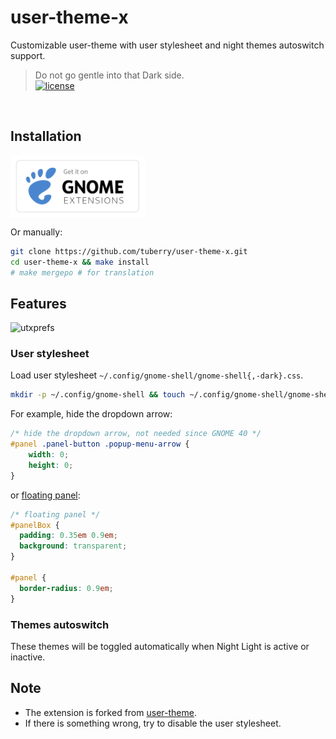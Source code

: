 # user-theme-x

Customizable user-theme with user stylesheet and night themes autoswitch support.
> Do not go gentle into that Dark side. <br>
[![license]](/LICENSE)
</br>

## Installation

[<img src="https://raw.githubusercontent.com/andyholmes/gnome-shell-extensions-badge/master/get-it-on-ego.svg?sanitize=true" alt="Get it on GNOME Extensions" height="100" align="middle">][EGO]

Or manually:

```bash
git clone https://github.com/tuberry/user-theme-x.git
cd user-theme-x && make install
# make mergepo # for translation
```

## Features

![utxprefs](https://user-images.githubusercontent.com/17917040/108627545-1b2dd300-7491-11eb-9d69-11f69769bd0d.png)

### User stylesheet

Load user stylesheet `~/.config/gnome-shell/gnome-shell{,-dark}.css`.

```bash
mkdir -p ~/.config/gnome-shell && touch ~/.config/gnome-shell/gnome-shell.css
```

For example, hide the dropdown arrow:

```css
/* hide the dropdown arrow, not needed since GNOME 40 */
#panel .panel-button .popup-menu-arrow {
    width: 0;
    height: 0;
}
```
or [floating panel]:

```css
/* floating panel */
#panelBox {
  padding: 0.35em 0.9em;
  background: transparent;
}

#panel {
  border-radius: 0.9em;
}
```

### Themes autoswitch

These themes will be toggled automatically when Night Light is active or inactive.

## Note

* The extension is forked from [user-theme].
* If there is something wrong, try to disable the user stylesheet.

[floating panel]:https://www.reddit.com/r/gnome/comments/mfj1mw/i_noticed_there_isnt_really_help_on_how_to_make/
[EGO]:https://extensions.gnome.org/extension/3019/user-themes-x/
[user-theme]:https://extensions.gnome.org/extension/19/user-themes/
[license]:https://img.shields.io/badge/license-LGPLv3-lightgreen.svg
